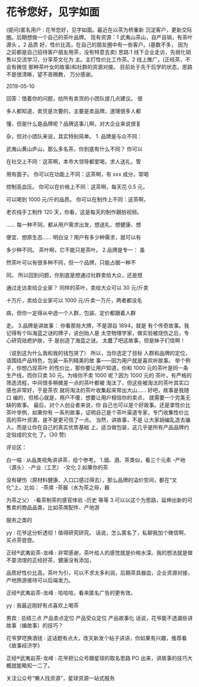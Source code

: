 # 花爷您好，见字如面

(提问)匿名用户 : 花爷您好，见字如面。最近在以茶为桥重新 沉淀客户，更新交际圈。后期想做一个自己的茶叶品牌。 现有资源：1 武夷山茶山，自产自销，有茶叶源头 。2 品质 好，性价比高，在自己的朋友圈中有一些客户。(基数不多， 因为之前都是自己招待客户朋友用茶，没有特意去卖) 思路:1 线下企业走访，先弱化销售以交流学习，分享茶文化为 主。主打性价比工作茶。2 线上推广，(正经茶，不会有微信 那种茶叶女的故事)和社群的资源对接。 目前处于先干后学的状态，思路不是很清晰，望不吝赐教， 万分感谢。

2019-05-10

回答：借着你的问题，给所有卖货的小团队提几点建议。 很

多人都知道，卖货是次要的，主要是卖品牌。道理很多人都

懂，但是什么是品牌呢？品牌这事儿啊，对大企业来说很复

杂，但对小团队来说，其实特别简单。 1\. 品牌是与众不同：

武夷山黄山庐山，那么多名茶，你到底有什么不同？ 你可以

在社交上不同：这茶啊，本市大领导都爱喝，求人送礼，管

用有面子。 你可以在功能上不同：这茶啊，有 xxx 成分，常喝

控制高血压。 你可以在价格上不同：这茶啊，每天花 0.5 元，

可以喝到 1000 元/斤的品质。 你可以在制作上不同：这茶啊，

老农纯手工制作 120 天，你看，这是每天的制作跟拍视频。

…… 每一种不同，都从用户需求出发，想送礼、想健康、想

便宜、想原生态…… 明白没？用户有多少种需求，就可以有

多少种不同。 茶叶啊，它不能只是茶叶。 2.品牌是专一： 虽

然茶叶可以有很多种不同，但一个品牌，只能占据一种不

同。 所以回到问题，你到底是想通过社群卖给大众，还是想

通过走访卖给企业家？ 同样的茶叶，卖给大众可以 30 元/斤卖

十万斤，卖给企业家可以 1000 元/斤卖一万斤，两者都没毛

病，但你一定得从中选一个人群，包装、定价都跟着人群

走。 3.品牌是讲故事： 你看那些大牌，不是源自 1894，就是 有个传奇故事。我记得有个叫海蓝之谜的牌子，说创始人是 太空物理学家，做实验被烧伤之后，专心研究祛疤护肤，于 是创造了海蓝之谜。 太蠢了吧这故事，但是妹子们信啊！

（说到这为什么我和我的钱包哭了） 所以，当你选定了目标 人群和品牌的定位，请围绕产品特色，包装一系列精美的故 事——因为用户就是喜欢听故事。 举个例子，你想凸现茶叶 的性价比，那你要让用户知道，你和 1000 元的茶叶是同一条 生产线，而你只卖 50 元。为啥你不卖 1000 呢？因为 1000 元的 茶叶，有严格的筛选流程，中间很多稍微差一点的茶叶都被 淘汰了，但这些被淘汰的茶叶其实口感也非常好，于是茶农 就将淘汰的茶叶收集起来带出大山…… 好吧，故事是我随口 编的，但核心就是，用户不傻，想要让用户相信你的卖点， 就需要一个完美无缺的故事。 最后，对个人创业者来说，你 自己也可以是个好故事。还是拿性价比茶叶举例，如果你有 一系列故事，证明自己是个茶叶渠道专家，专门收集性价比 高的茶叶资源，是不是更可信了一点。 当然，讲故事，不是 让大家胡编乱造去骗人。而是让你在自己的真实优势基础 上，适当做包装，这几乎是所有产品品牌约定俗成的文化 了。(30 赞)

评论区：

白一喵 : 从品类视角讲讲茶，给个参考。 1.烟、酒、茶类似，看三个元素 -产地（源头） -产业（工艺） -文化 2.如果你的茶

没有硬伤（原材料健康、入口口感过得去），那么品牌的溢价空间，都在“文化”上。比如： -茶席 -茶器（水为茶之母，器

为茶之父） -看茶制茶的感官体验 -历史 等等 3.可以以这个为思路，延伸出新的可售卖的商品品类，比如茶席配件、产地游

服务之类的

yy : 花爷这分析透彻！值得研究研究。 话说，怎么匿名了，私聊我加个微信啊，买点茶尝尝。

正经®武夷岩茶-龙峰 : 非常感谢，茶叶给人的感觉就是价格水深。我的想法就是做不耍流氓的正经好茶，健康没有添加，

品质好性价比高。茶叶为引，可以不求太多利润，后期茶具器皿，企业资源对接，产地旅游接待可以后端发力。

正经®武夷岩茶-龙峰 : 哈哈哈，看来匿名广告的更有效。

yy : 我最近刚好有点喜欢上喝茶

男宾 : 总结三点 产品卖点定位 产品受众定位 产品故事化 话说，花爷能不透漏些讲故事（编故事）的技巧？

花爷梦呓换酒钱 : 这话题有点大，改天新发个帖子讲讲，你如果有兴趣，推荐看《故事经济学》

正经®武夷岩茶-龙峰 : 花爷把公众号跟星球的取名思路 PO 出来，讲故事的技巧大概就能略知一二了。

关注公众号"懒人找资源"，星球资源一站式服务